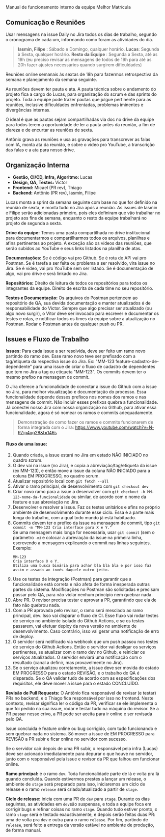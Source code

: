 Manual de funcionamento interno da equipe Melhor Matrícula

## Comunicação e Reuniões

Usar mensagens na issue Daily no Jira todos os dias de trabalho, segundo o cronograma de cada um, informando como foram as atividades do dia.
> **Iasmin, Filipe** : Sábado e Domingo, qualquer horário.
> **Lucas**: Segunda à Sexta, qualquer horário.
> **Resto da Equipe** : Segunda a Sexta, até as 19h (eu preciso revisar as mensagens de todos de 19h para até as 20h fazer ajustes necessários quando surgirem dificuldades)

Reuniões online semanais às sextas de 18h para fazermos retrospectiva da semana e planejamento da semana seguinte.

As reuniões devem ter pauta e ata. A pauta técnica sobre o andamento do projeto fica a cargo do Lucas, para organização do scrum e das sprints do projeto. Toda a equipe pode trazer pautas que julgue pertinente para as reuniões, inclusive dificuldades enfrentadas, problemas iminentes e divergências internas.

O ideal é que as pautas sejam compartilhadas via doc no drive da equipe para todos terem a oportunidade de ler a pauta antes da reunião, a fim de clareza e de encurtar as reuniões de sexta.

Antônio grava as reuniões e usa as gravações para transcrever as falas com IA, monta ata da reunião, e sobre o vídeo pro YouTube, a transcrição das falas e a ata para nosso drive.

## Organização Interna

* **Gestão, CI/CD, Infra, Algoritmo:** Lucas
* **Design, QA, Testes:** Victor
* **Frontend:** Micael (PR rev), Thiago
* **Backend:** Antônio (PR rev), Iasmin, Filipe

Lucas monta a sprint da semana seguinte com base no que for definido na reunião de sexta, e monta tudo no Jira após a reunião. As issues de Iasmin e Filipe serão adicionadas primeiro, pois eles definiram que vão trabalhar no projeto aos fins de semana, enquanto o resto da equipe trabalhará no projeto de segunda a sexta.

**Drive da equipe:** Temos uma pasta compartilhada no drive institucional para documentarmos e compartilharmos todos os arquivos, planilhas e afins pertinentes ao projeto. A exceção são os vídeos das reuniões, que serão subidos ao YouTube e seus links listados na planilha de atas.

**Documentações:** Se é código vai pro Github. Se é rota de API vai pro Postman. Se é tarefa a ser feita ou problema a ser resolvido, vira issue no Jira. Se é vídeo, vai pro YouTube sem ser listado. Se é documentação de algo, vai pro drive e será linkado no Jira.

**Repositórios:** Direito de leitura de todos os repositórios para todos os integrantes da equipe. Direito de escrita de cada time no seu repositório.

**Testes e Documentação:** Os arquivos do Postman pertencem ao repositório de QA, sua devida documentação e manter atualizados é de responsabilidade do Victor. Sempre que algo precisar ser atualizado (ou algo novo surgir), o Vitor deve ser invocado para escrever e documentar os testes e rotas, e notificar todos os times da equipe sobre a atualização no Postman. Rodar o Postman antes de qualquer push ou PR.

## Issues e Fluxo de Trabalho

**Issues:** Para cada issue a ser resolvida, deve ser feito um ramo novo partindo do ramo dev. Esse ramo novo teve ser prefixado com a tag/etiqueta da respectiva issue do Jira. Ex: "MM-123 feature-cadastro-de-dependente" para uma issue de criar o fluxo de cadastro de dependentes que tem no Jira a tag ou etiqueta "MM-123". Os commits devem ter o mesmo prefixo na mensagem de commit.

O Jira oferece a funcionalidade de conectar a issue do Github com a issue no Jira, para melhor visualização e documentação do processo. Essa funcionalidade depende desses prefixos nos nomes dos ramos e nas mensagens de commit. Não incluir esses prefixos quebra a funcionalidade. Já conectei nosso Jira com nossa organização no Github, para ativar essa funcionalidade, agora é só nomear os ramos e commits adequadamente.

> Demonstração de como fazer os ramos e commits funcionarem de forma integrada com o Jira: https://www.youtube.com/watch?v=N-RZjp4og28&t=146s

#### Fluxo de uma issue:

2. Quando criada, a issue estará no Jira em estado NÃO INICIADO no quadro scrum.
3. O dev vai na issue (no Jira), e copia a abreviação/tag/etiqueta da issue (ex MM-123), e então move a issue da coluna NÃO INICIADO para a coluna EM PROGRESSO, no quadro scrum.
4. Atualizar repositório local com `git fetch --all`
5. Ativar o ramo principal, de desenvolvimento com `git checkout dev`
6. Criar novo ramo para a issue a desenvolver com `git checkout -b MM-123-nome-da-funcionalidade` ou similar, de acordo com o nome da feature e sua abreviação no Jira.
7. Desenvolver e resolver a issue. Faz os testes unitários e afins no próprio ambiente de desenvolvimento durante esse ciclo. Essa é a parte mais longa do trabalho, com a qual todo mundo já está habituado.
8. Commits devem ter o prefixo da issue na mensagem de commit, tipo `git commit -m "MM-123 Cria interface para X e Y."`  
    Se uma mensagem mais longa for necessária, usar `git commit` (sem o parâmetro `-m`) e colocar a abreviação da issue na primeira linha, escrevendo a mensagem explicando o commit nas linhas seguintes. Exemplo:  
    ```
    MM-123
    Cria interface X e Y.
    Utiliza uma busca binária para achar bla bla bla e por isso faz
    assim e assado ao invés daquele outro jeito.
    ```
9. Use os testes de integração (Postman) para garantir que a funcionalidade está correta e não afeta de forma inesperada outras partes do sistema. Modificações no Postman são solicitadas e precisam passar pelo QA, para não violar nenhum princípio nem quebrar nada.
10. Abre PR. O revisor precisa testar e aprovar a PR, garantindo que ela de fato não quebrou nada.
11. Com a PR aprovada pelo revisor, o ramo será mesclado ao ramo principal, dev. Isso vai disparar o fluxo de CI. Esse fluxo vai rodar testes de serviço no ambiente isolado do Github Actions, e se os testes passarem, vai efetuar deploy da nova versão no ambiente de desenvolvimento. Caso contrário, isso vai gerar uma notificação de erro de deploy.
12. O servidor será notificado via webhook que um push passou nos testes de serviço do Github Actions. Então o servidor vai desligar os serviços pertinentes, se atualizar com o ramo dev no Github, e reiniciar os serviços atualizados. O servidor enviará uma notificação com o resultado (canal a definir, mas provavelmente no Jira).
13. Se o serviço atualizou corretamente, a issue deve ser movida do estado EM PROGRESSO para o estado REVISÃO, e o trabalho do QA é disparado. Se o QA validar tudo de acordo com as especificações dos requisitos, ele deve mover a issue para o estado CONCLUÍDO.

**Revisão de Pull Requests:** O Antônio fica responsável de revisar (e testar) PRs no backend, e o Thiago fica responsável por isso no frontend. Neste contexto, revisar significa ler o código da PR, verificar se ele implementa o que foi pedido na sua issue, rodar e testar tudo na máquina do revisor. Se a PR passar nesse crivo, a PR pode ser aceita para ir online e ser revisada pelo QA.

Issue concluída é feature online ou bug corrigido, com tudo funcionando e sem quebrar nada no sistema. Só mover a issue de EM PROGRESSO para REVISÃO a PR subir e ficar online no servidor com sucesso.

Se o servidor cair depois de uma PR subir, o responsável pela infra (Lucas) deve ser acionado imediatamente para depurar o que houve no servidor, junto com o responsável pela issue e revisor da PR que falhou em funcionar online.

**Ramo principal:** é o ramo `dev`. Toda funcionalidade parte de lá e volta pra lá quando concluída. Quando estivermos prestes a lançar um release, o ambiente de `stage` será preparado para isso, iniciaremos um ciclo de release e o ramo `release` será criado/atualizado a partir de `stage`.

**Ciclo de release:** inicia com uma PR de `dev` para `stage`. Durante os dias seguintes, as atividades em `dev`são suspensas, e toda a equipe foca em corrigir bugs e refinar coisas no ramo `stage`. Quando tudo estiver pronto, o ramo `stage` será e testado exaustivamente, e depois serão feitas duas PR: uma de volta pra `dev` e outra para o ramo `release`. Por fim, partindo de `release`, será feito a entrega da versão estável no ambiente de produção, de forma manual.

